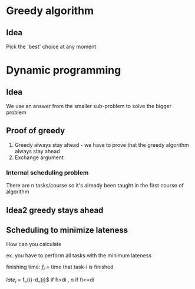 # Greedy algorithm
## Idea
Pick the 'best' choice at any moment

# Dynamic programming
## Idea
We use an answer from the smaller sub-problem to solve the bigger problem

## Proof of greedy
1. Greedy always stay ahead - we have to prove that the greedy algorithm always stay ahead
2. Exchange argument

### Internal scheduling problem
There are n tasks/course
so it's already been taught in the first course of algorithm

## Idea2 greedy stays ahead

## Scheduling to minimize lateness
How can you calculate 

ex. you have to perform all tasks with the minimum lateness

finishing time: $f_i$ = time that task-i is finished

$late_i$ = f_{i}-d_{i}$ if fi>di , o if fi<=di
